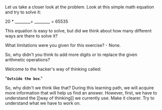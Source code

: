 
Let us take a closer look at the problem. Look at this simple math equation and try to solve it:

20 * ________+ ________ = 65535

This equation is easy to solve, but did we think about how many different ways are there to solve it?

What limitations were you given for this exercise? - None.

So, why didn't you think to add more digits or to replace the given arithmetic operations?

Welcome to the hacker's way of thinking called:

"**`Outside the box`**."

So, why didn't we think like that? During this learning path, we will acquire more information that will help us find an answer. However, first, we have to understand the [[way of thinking]] we currently use. Make it clearer. Try to understand what we have to work on.

